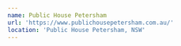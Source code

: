 ```yaml
---
name: Public House Petersham
url: 'https://www.publichousepetersham.com.au/'
location: 'Public House Petersham, NSW'
---
```



